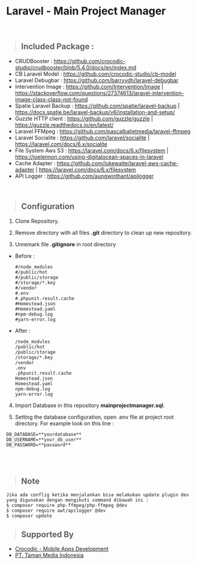 # Laravel - Main Project Manager
<br>

> ## Included Package :

* CRUDBooster : https://github.com/crocodic-studio/crudbooster/blob/5.4.0/docs/en/index.md
* CB Laravel Model : https://github.com/crocodic-studio/cb-model
* Laravel Debugbar : https://github.com/barryvdh/laravel-debugbar
* Intervention Image : https://github.com/Intervention/image | https://stackoverflow.com/questions/27374613/laravel-intervention-image-class-class-not-found
* Spatie Laravel Backup : https://github.com/spatie/laravel-backup | https://docs.spatie.be/laravel-backup/v6/installation-and-setup/
* Guzzle HTTP client : https://github.com/guzzle/guzzle | https://guzzle.readthedocs.io/en/latest/
* Laravel FFMpeg : https://github.com/pascalbaljetmedia/laravel-ffmpeg
* Laravel Socialite : https://github.com/laravel/socialite | https://laravel.com/docs/6.x/socialite 
* File System Aws S3 : https://laravel.com/docs/6.x/filesystem | https://joelennon.com/using-digitalocean-spaces-in-laravel
* Cache Adapter : https://github.com/lukewaite/laravel-aws-cache-adapter | https://laravel.com/docs/6.x/filesystem
* API Logger : https://github.com/aungwinthant/apilogger
<br>

> ## Configuration
1. Clone Repository.

2. Remove directory with all files **.git** directory to clean up new repository.

3. Unremark file **.gitignore** in root directory
* Before : 
    ```
    #/node_modules
    #/public/hot
    #/public/storage
    #/storage/*.key
    #/vendor
    #.env
    #.phpunit.result.cache
    #Homestead.json
    #Homestead.yaml
    #npm-debug.log
    #yarn-error.log
    ```
* After : 
    ```
    /node_modules
    /public/hot
    /public/storage
    /storage/*.key
    /vendor
    .env
    .phpunit.result.cache
    Homestead.json
    Homestead.yaml
    npm-debug.log
    yarn-error.log
    ```
    

4. Import Database in this repository **mainprojectmanager.sql**.

5. Setting the database configuration, open .env file at project root directory. For example look on this line :
```
DB_DATABASE=**yourdatabase**
DB_USERNAME=**your_db_user**
DB_PASSWORD=**password**
```
<br>

<br>

> ## Note
```
Jika ada conflig ketika menjalankan bisa melakukan update plugin dev yang digunakan dengan mengikuti command dibawah ini :
$ composer require php-ffmpeg/php-ffmpeg @dev
$ composer require awt/apilogger @dev
$ composer update
```

> ## Supported By 

- [Crocodic - Mobile Apps Development](crocodic.com)
- [PT. Taman Media Indonesia](http://tamanmedia.co.id)
